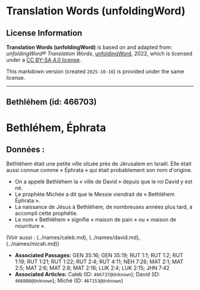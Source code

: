 # Translation Words (unfoldingWord)

## License Information

**Translation Words (unfoldingWord)** is based on and adapted from: _unfoldingWord® Translation Words_, [unfoldingWord](https://unfoldingword.org/utw), 2022, which is licensed under a [CC BY-SA 4.0 license](https://creativecommons.org/licenses/by-sa/4.0/legalcode.en).

This markdown version (created `2025-10-16`) is provided under the same license.



--------------------------------

## Bethléhem (id: 466703)

Bethléhem, Éphrata
==================

Données :
---------

Bethléhem était une petite ville située près de Jérusalem en Israël. Elle était aussi connue comme « Éphrata » qui était probablement son nom d'origine.

* On a appelé Bethléhem la « ville de David » depuis que le roi David y est né.
* Le prophète Michée a dit que le Messie viendrait de « Bethléhem Éphrata ».
* La naissance de Jésus à Bethléhem, de nombreuses années plus tard, a accompli cette prophétie.
* Le nom « Bethléhem » signifie « maison de pain » ou « maison de nourriture ».

(Voir aussi : (../names/caleb.md), (../names/david.md), (../names/micah.md))

* **Associated Passages:** GEN 35:16; GEN 35:19; RUT 1:1; RUT 1:2; RUT 1:19; RUT 1:21; RUT 1:22; RUT 2:4; RUT 4:11; NEH 7:26; MAT 2:1; MAT 2:5; MAT 2:6; MAT 2:8; MAT 2:16; LUK 2:4; LUK 2:15; JHN 7:42
* **Associated Articles:** Caleb (ID: `466737@Unknown`); David (ID: `466808@Unknown`); Miché (ID: `467153@Unknown`)

